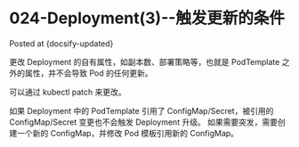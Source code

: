 # 024-Deployment(3)--触发更新的条件

Posted at {docsify-updated}

更改 Deployment 的自有属性，如副本数、部署策略等，也就是 PodTemplate 之外的属性，并不会导致 Pod 的任何更新。

可以通过 kubectl patch 来更改。

如果 Deployment 中的 PodTemplate 引用了 ConfigMap/Secret，被引用的 ConfigMap/Secret 变更也不会触发 Deployment 升级。
如果需要突发，需要创建一个新的 ConfigMap，并修改 Pod 模板引用新的 ConfigMap。
